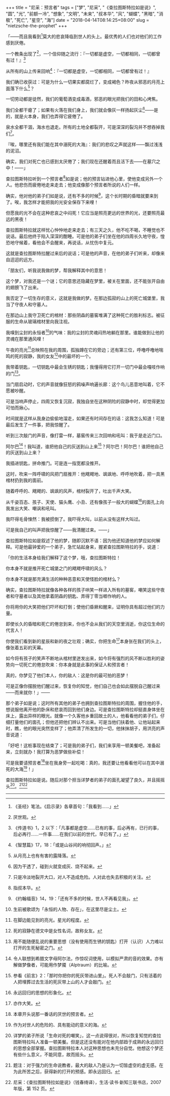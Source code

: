 +++
title = "尼采：预言者"
tags = ["梦", "尼采", "《查拉图斯特拉如是说》", "圆", "光", "前额一冷", "想象", "文明", "未来", "叔本华", "风", "蝴蝶", "黑暗", "消极", "死亡", "星空", "海"]
date = "2018-04-14T08:14:25+08:00"
slug = "nietzsche-the-prophet"
+++

「——而且我看到[^1]莫大的悲哀降临到世人的头上。最优秀的人们也对他们的工作感到厌倦。

一个教条出现了[^2]，一个信仰随之流行：『一切都是虚空，一切都相同，一切都曾有过！』[^3]

从所有的山上传来回响[^4]：『一切都是虚空，一切都相同，一切都曾有过！』

我们确已收获过：可是为什么一切果实都腐烂了，变成褐色？昨夜从邪恶的月亮上面落下什么[^5]？

一切劳动都是徒然，我们的葡萄酒变成毒酒，邪恶的眼光把我们的田和心烤焦。

我们全都干瘪了；如果有火落在我们身上，我们就会像灰一样扬起灰尘[^6]——是的，就是火本身，我们也弄得它疲倦了。

泉水全都干涸，海水也退走。所有的土地全都裂开，可是深深的裂沟并不想吞掉我们[^7]。

『唉，哪里还有我们能在其中溺死的大海』：我们的悲叹之声就这样——飘过浅浅的泥沼。

确实，我们对死亡也已感到太厌倦了；我们现在还醒着而且活下去——在墓穴之中！——」

查拉图斯特拉听到一个预言者[^8]如是说；他的预言钻进他心里，使他变成另外一个人。他悲伤而疲倦地走来走去；他变成像那个预言者所说的人们一样。

确实，他对他的弟子们如是说，还有不多的时候[^9]，这个长时期的昏暗就要来到了。唉，我怎样才能把我的光安全保存下来哩！

但愿我的光不会在这种悲哀之中闷死！它应当是照亮更远的世界的光，还要照亮最远的黑夜！

查拉图斯特拉就这样忧心忡忡地走来走去；有三天之久，他不吃不喝，不睡觉也不说话。最后他终于陷入深深的酣睡。可是他的弟子们坐在他的四周长久地守夜，惶恐地守候着，看他会不会醒来，再说话，从忧伤中复元。

这就是查拉图斯特拉醒过来后的说话；可是他的声音，在他的弟子们听来，却像来自迢迢的远方。

「朋友们，听我说我做的梦，帮我解释其中的意思！

这个梦，对我还是一个谜；它的意思还隐藏在梦里，被关在里面，还不能张开自由的翅膀飞了出来。

我否定了一切生存的意义，这就是我做的梦。在那边孤寂的山上的死亡城堡里，我当了守夜人和守墓人。

在那边山上我守卫死亡的棺材：那些阴森的墓窖堆满了这种死亡的胜利标志。被征服的生命从玻璃棺材里向我注视。

我嗅到尘封的永恒者[^10]的气味：我的尘封的灵魂闷热地躺在那里。谁能做到让他的灵魂在那里通风哩！

午夜的亮光[^11]总映照在我的周围，孤独蹲在它的旁边；还有第三位，呼噜呼噜地喘鸣的死的寂静，我的女友[^12]中的最坏的一个。

我带着钥匙，一切钥匙中最会生锈的钥匙；我懂得用它打开一切门中最会嘎吱作响的门[^13]。

当门扇启动时，它的声音就像狂怒的鸦噪声响遍长廊：这个鸟儿恶意地叫着，它不愿被吵醒。

可是当响声停止，四周又恢复沉寂，我独自坐在这种阴险的寂静中时，却觉得更加可怕而揪心。

时间就是这样从我身边偷偷地溜走，如果还有时间存在的话：这我怎么知道！可是最后发生了一件事，把我惊醒了。

听到三次敲门的声音，像打雷一样，墓窖传来三次回响和吼叫：我于是走近门口。

阿尔巴[^14]！我叫道，谁把他自己的灰送到山上来[^15]？阿尔巴！阿尔巴！谁把他自己的灰送到山上来？

我插进钥匙，拼命推门。可是连一指宽都没推开。

这时，吹来一阵呼啸的风把门扇推开：他飕飕地、飒飒地、呼呼地吹着，把一具黑棺材扔到我的面前。

随着呼呼的、飕飕的、飒飒的风声，棺材裂开了，吐出千声大笑。

从千姿百态、孩子、天使、猫头鹰、小丑、还有像孩子一般大的蝴蝶[^16]的面孔上向我发出大笑、嘲讽和吼叫。

我吓得毛骨悚然：我被掼倒了。我吓得大叫，以前从没有这样大叫过。

可是我自己的叫声把我惊醒了——我清醒过来。——」

查拉图斯特拉如是叙述了他的梦，随即沉默不语：因为他还知道他的梦应如何解释。可是他最钟爱的一个弟子，急忙站起身来，握紧查拉图斯特拉的手，说道：

「你的生活本身给我们解释了这个梦，哦，查拉图斯特拉！

你本身不就是推开死亡城堡之门的飕飕呼啸的风么？

你本身不就是那充满生活的种种恶意和天使怪脸的棺材么？

确实，查拉图斯特拉就像各种各样的孩子哄笑一样进入所有的墓窖，嘲笑这些守夜者和守墓者以及其他拿着阴森的钥匙、弄得丁零当啷作响的人。

你将用你的大笑把他们吓坏和打倒；使他们昏厥和醒来，证明你具有超过他们的力量。

即使长久的昏暗和死亡的倦怠到来，你也不会从我们的天空里消逝，你这位生命的代言人！

你使我们看到新的星辰和新的夜之壮观；确实，你把生命[^17]本身张在我们的头上，像张着五彩的天幕。

如今将有孩子的笑声不断地从棺材里迸发出来，如今将有强烈的风不断以胜利的姿势向一切死亡的倦怠吹来：你本身就是此事的保证人和预言者！

真的，你梦见了他们本人，你的敌人：这是你的最可拍的恶梦！

可是正像你摆脱他们醒过来，恢复你的知觉，他们自己也会如此摆脱自己醒过来——而来就你！」——

那个弟子如是说；这时所有其他的弟子也拥到查拉图斯特拉的周围，握住他的手，想说服他离开他的卧床和悲哀而回到他们身边。可是查拉图斯特拉却挺直身体坐在床上，露出异样的眼光。就像一个久客他乡重回故土的人，他看看他的弟子们，仔细打量他们的面孔；但他还把他们辨认不出来。可是当他们扶着他、让他站起来时，瞧，他的眼光突然变样了；他弄清了所发生的一切，他抹抹胡子，用洪亮的声音说道：

「好吧！这桩事现在结束了；可是我的弟子们，我们来享用一顿美餐吧，准备起来，立刻就办！我打算为恶梦做些补偿！

可是我要请预言者[^18]坐在我身旁一起吃喝：真的，我还要让他看看他可以在其中溺死的大海[^19]！」

查拉图斯特拉如是说。随后对那个担当详梦者的弟子的面孔凝望了良久，并且摇摇头[^20]。[^21][^22]

---

[^1]: 《圣经》笔法。《启示录》各章首句：「我看到……」
[^2]: 厌世观。
[^3]: 《传道书》1，2 以下：「凡事都是虚空……已有的事，后必再有，已行的事，后必再行……一件事……在我们以前的世代，早已有了。」
[^4]: 《智慧篇》17，18：「或是山谷间的响彻回声。」
[^5]: 从月亮上也有有害的露降落。
[^6]: 因为干透了，碰到火就变成灰、烧不起来。
[^7]: 只是冷淡地裂开大口，对人不造成危险。人对此也失去积极的关注。
[^8]: 指叔本华。
[^9]: 《约翰福音》14，19：「还有不多的时候，世人不再看见我」。
[^10]: 生前被歌颂为「永恒的人物、存在」，在这里尽是尘土。
[^11]: 在脚边能见到的亮光。星光的程度。
[^12]: 死的寂静在德文中是女性名词，故称女友。
[^13]: 用不能随便乱说的重要思想（没有使用而生锈的钥匙）打开（认识）人力难以打开的生死秘密之门。
[^14]: 令人联想到希腊文字母阿尔法，作惊叹词使用，以模拟严肃的音的效果。亦有解做梦像者，可能用作梦魇（Alptraum）的比喻。
[^15]: 参看《前言》2：「那时你把你的死灰带进山里」。死人不会敲门，只有活着的人把埋葬过去生活的死灰带上山的人才会敲门。
[^16]: 永远回归的思想的形象化。
[^17]: 亦作大笑。
[^18]: 本章开头说那一番话的厌世的预言者。
[^19]: 作为对世人的危险的、具有能动的意义的海。
[^20]: 详梦的弟子所说「生命对死的嘲笑」，这一点说得很对，所以恢复知觉的查拉图斯特拉叫人准备一顿美餐。但是这还没有能对在他内部趋于成熟的永远回归的思想全部掌握。查拉图斯特拉本人对这种思想也未充分自觉。他想这个梦还有些什么意义，不能同意，故而摇头。
[^21]: 题注：对于强力的生命说教者，最大的敌人乃是认为一切皆虚空的虚无感。在为此所苦之后，获得新的打开的预感。即永远回归。
[^22]: 尼采：《查拉图斯特拉如是说》（钱春绮译），生活·读书·新知三联书店，2007 年版，第 152 页。

